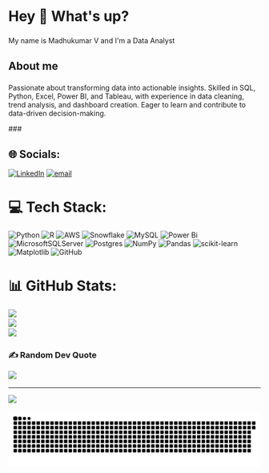 <h1 align="left">Hey 👋 What's up?</h1>

###

<p align="left">My name is Madhukumar V and  I'm a  Data Analyst </p>

###

<h2 align="left">About me</h2>

###
<p align="left">Passionate about transforming data into actionable insights. Skilled in SQL, Python, Excel, Power BI, and Tableau, with experience in data cleaning, trend analysis, and dashboard creation. Eager to learn and contribute to data-driven decision-making.</p> 
###

## 🌐 Socials:
[![LinkedIn](https://img.shields.io/badge/LinkedIn-%230077B5.svg?logo=linkedin&logoColor=white)](https://www.linkedin.com/in/madhukumar-v/) [![email](https://img.shields.io/badge/Email-D14836?logo=gmail&logoColor=white)](mailto:madhu8323@gmail.com) 

# 💻 Tech Stack:
![Python](https://img.shields.io/badge/python-3670A0?style=flat&logo=python&logoColor=ffdd54) ![R](https://img.shields.io/badge/r-%23276DC3.svg?style=flat&logo=r&logoColor=white) ![AWS](https://img.shields.io/badge/AWS-%23FF9900.svg?style=flat&logo=amazon-aws&logoColor=white) ![Snowflake](https://img.shields.io/badge/snowflake-%2329B5E8.svg?style=flat&logo=snowflake&logoColor=white) ![MySQL](https://img.shields.io/badge/mysql-4479A1.svg?style=flat&logo=mysql&logoColor=white) ![Power Bi](https://img.shields.io/badge/power_bi-F2C811?style=flat&logo=powerbi&logoColor=black) ![MicrosoftSQLServer](https://img.shields.io/badge/Microsoft%20SQL%20Server-CC2927?style=flat&logo=microsoft%20sql%20server&logoColor=white) ![Postgres](https://img.shields.io/badge/postgres-%23316192.svg?style=flat&logo=postgresql&logoColor=white) ![NumPy](https://img.shields.io/badge/numpy-%23013243.svg?style=flat&logo=numpy&logoColor=white) ![Pandas](https://img.shields.io/badge/pandas-%23150458.svg?style=flat&logo=pandas&logoColor=white) ![scikit-learn](https://img.shields.io/badge/scikit--learn-%23F7931E.svg?style=flat&logo=scikit-learn&logoColor=white) ![Matplotlib](https://img.shields.io/badge/Matplotlib-%23ffffff.svg?style=flat&logo=Matplotlib&logoColor=black) ![GitHub](https://img.shields.io/badge/github-%23121011.svg?style=flat&logo=github&logoColor=white)
# 📊 GitHub Stats:
![](https://github-readme-stats.vercel.app/api?username=MadhukumarV&theme=dark&hide_border=false&include_all_commits=false&count_private=false)<br/>
![](https://github-readme-streak-stats.herokuapp.com/?user=MadhukumarV&theme=dark&hide_border=false)<br/>
![](https://github-readme-stats.vercel.app/api/top-langs/?username=MadhukumarV&theme=dark&hide_border=false&include_all_commits=false&count_private=false&layout=compact)

### ✍️ Random Dev Quote
![](https://quotes-github-readme.vercel.app/api?type=horizontal&theme=radical)

---
[![](https://visitcount.itsvg.in/api?id=MadhukumarV&icon=0&color=0)](https://visitcount.itsvg.in)

<picture>
  <source media="(prefers-color-scheme: dark)" srcset="https://raw.githubusercontent.com/MadhukumarV/MadhukumarV/output/github-snake-dark.svg" />
  <source media="(prefers-color-scheme: light)" srcset="https://raw.githubusercontent.com/MadhukumarV/MadhukumarV/output/github-snake.svg" />
  <img alt="github-snake" src="https://raw.githubusercontent.com/MadhukumarV/MadhukumarV/output/github-snake.svg" />
</picture> <!-- Proudly created with GPRM ( https://gprm.itsvg.in ) --><!--
**MadhukumarV/MadhukumarV** is a ✨ _special_ ✨ repository because its `README.md` (this file) appears on your GitHub profile.
<-----
Here are some ideas to get you started:


